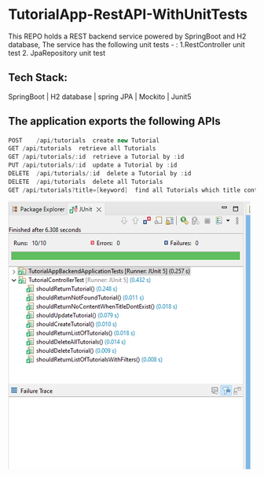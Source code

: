 # TutorialApp-RestAPI-WithUnitTests

This REPO holds a REST backend service powered by SpringBoot and H2 database,
The service has the following unit tests - : 
1.RestController unit test
2. JpaRepository unit test

## Tech Stack:
SpringBoot | H2 database | spring JPA | Mockito | Junit5

## The application exports the following APIs
```java
POST	/api/tutorials	create new Tutorial
GET	/api/tutorials	retrieve all Tutorials
GET	/api/tutorials/:id	retrieve a Tutorial by :id
PUT	/api/tutorials/:id	update a Tutorial by :id
DELETE	/api/tutorials/:id	delete a Tutorial by :id
DELETE	/api/tutorials	delete all Tutorials
GET	/api/tutorials?title=[keyword]	find all Tutorials which title contains keyword

```

[![Site preview](/public/rename.png)](https://github.com/bobmwangih/TutorialApp-RestAPI-WithUnitTests)
